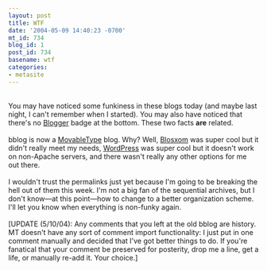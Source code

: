 ```yaml
---
layout: post
title: WTF
date: '2004-05-09 14:40:23 -0700'
mt_id: 734
blog_id: 1
post_id: 734
basename: wtf
categories:
- metasite
---
```

<br />You may have noticed some funkiness in these blogs today (and maybe last night, I can't remember when I started). You may also have noticed that there's no <a href="http://www.blogger.com/">Blogger</a> badge at the bottom. These two facts <strong>are</strong> related.<br /><br />bblog is now a <a href="http://www.movabletype.org/">MovableType</a> blog. Why? Well, <a href="http://www.blosxom.com/">Blosxom</a> was super cool but it didn't really meet my needs, <a href="http://www.wordpress.org/">WordPress</a> was super cool but it doesn't work on non-Apache servers, and there wasn't really any other options for me out there.<br /><br />I wouldn't trust the permalinks just yet because I'm going to be breaking the hell out of them this week. I'm not a big fan of the sequential archives, but I don't know&#x2014;at this point&#x2014;how to change to a better organization scheme. I'll let you know when everything is non-funky again.<br /><br />[UPDATE (5/10/04): Any comments that you left at the old bblog are history. MT doesn't have any sort of comment import functionality: I just put in one comment manually and decided that I've got better things to do. If you're fanatical that your comment be preserved for posterity, drop me a line, get a life, or manually re-add it. Your choice.]<br /><br /><br />
